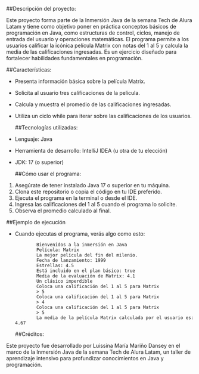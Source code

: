  ##Descripción del proyecto:
 
Este proyecto forma parte de la Inmersión Java de la semana Tech de Alura Latam y tiene como objetivo poner en práctica conceptos básicos de programación en Java, como estructuras de control, ciclos, manejo de entrada del usuario y operaciones matemáticas.
El programa permite a los usuarios calificar la icónica película Matrix con notas del 1 al 5 y calcula la media de las calificaciones ingresadas. Es un ejercicio diseñado para fortalecer habilidades fundamentales en programación.

  ##Características:
  
- Presenta información básica sobre la película Matrix.
- Solicita al usuario tres calificaciones de la película.
- Calcula y muestra el promedio de las calificaciones ingresadas.
- Utiliza un ciclo while para iterar sobre las calificaciones de los usuarios.

  ##Tecnologías utilizadas:
  
- Lenguaje: Java
- Herramienta de desarrollo: IntelliJ IDEA (u otra de tu elección)
- JDK: 17 (o superior)

  ##Cómo usar el programa:
  
1. Asegúrate de tener instalado Java 17 o superior en tu máquina.
2. Clona este repositorio o copia el código en tu IDE preferido.
3. Ejecuta el programa en la terminal o desde el IDE.
4. Ingresa las calificaciones del 1 al 5 cuando el programa lo solicite.
5. Observa el promedio calculado al final.

  ##Ejemplo de ejecución
- Cuando ejecutas el programa, verás algo como esto:
  
              Bienvenidos a la inmersión en Java
              Película: Matrix
              La mejor película del fin del milenio.
              Fecha de lanzamiento: 1999
              Estrellas: 4.5
              Está incluido en el plan básico: true
              Media de la evaluación de Matrix: 4.1
              Un clásico imperdible
              Coloca una calificación del 1 al 5 para Matrix
              > 5
              Coloca una calificación del 1 al 5 para Matrix
              > 4
              Coloca una calificación del 1 al 5 para Matrix
              > 5
              La media de la película Matrix calculada por el usuario es: 4.67

  ##Créditos:
  
Este proyecto fue desarrollado por Luissina María Mariño Dansey en el marco de la Inmersión Java de la semana Tech de Alura Latam, un taller de aprendizaje intensivo para profundizar conocimientos en Java y programación.
